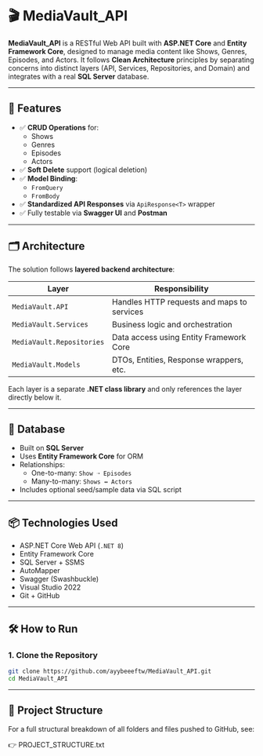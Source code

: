 # 🎬 MediaVault_API

**MediaVault_API** is a RESTful Web API built with **ASP.NET Core** and **Entity Framework Core**, designed to manage media content like Shows, Genres, Episodes, and Actors. It follows **Clean Architecture** principles by separating concerns into distinct layers (API, Services, Repositories, and Domain) and integrates with a real **SQL Server** database.

---

## 🚀 Features

- ✅ **CRUD Operations** for:
  - Shows
  - Genres
  - Episodes
  - Actors
- ✅ **Soft Delete** support (logical deletion)
- ✅ **Model Binding**:
  - `FromQuery`
  - `FromBody`
- ✅ **Standardized API Responses** via `ApiResponse<T>` wrapper
- ✅ Fully testable via **Swagger UI** and **Postman**

---

## 🗂️ Architecture

The solution follows **layered backend architecture**:

| Layer             | Responsibility                                 |
|------------------|-------------------------------------------------|
| `MediaVault.API` | Handles HTTP requests and maps to services      |
| `MediaVault.Services` | Business logic and orchestration               |
| `MediaVault.Repositories` | Data access using Entity Framework Core      |
| `MediaVault.Models` | DTOs, Entities, Response wrappers, etc.       |

Each layer is a separate **.NET class library** and only references the layer directly below it.

---

## 💾 Database

- Built on **SQL Server**
- Uses **Entity Framework Core** for ORM
- Relationships:
  - One-to-many: `Show ➝ Episodes`
  - Many-to-many: `Shows ↔ Actors`
- Includes optional seed/sample data via SQL script

---

## 📦 Technologies Used

- ASP.NET Core Web API (`.NET 8`)
- Entity Framework Core
- SQL Server + SSMS
- AutoMapper
- Swagger (Swashbuckle)
- Visual Studio 2022
- Git + GitHub

---

## 🛠️ How to Run

### 1. **Clone the Repository**
```bash
git clone https://github.com/ayybeeeftw/MediaVault_API.git
cd MediaVault_API
```
---

## 📂 Project Structure
For a full structural breakdown of all folders and files pushed to GitHub, see:

👉 PROJECT_STRUCTURE.txt
